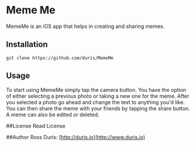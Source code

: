 # Meme Me
MemeMe is an iOS app that helps in creating and sharing memes.

## Installation
`git clone https://github.com/duris/MemeMe`

## Usage
To start using MemeMe simply tap the camera button. You have the option of either selecting a previous photo or taking a new one for the meme. After you selected a photo go ahead and change the text to anything you'd like. You can then share the meme with your friends by tapping the share button. A meme can also be edited or deleted.


##License
Read License


##Author
Ross Duris: [http://duris.io](http://www.duris.io)